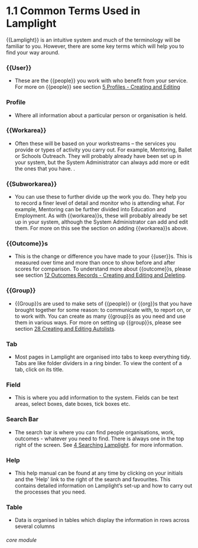 # 1.1 Common Terms Used in Lamplight

{{Lamplight}} is an intuitive system and much of the terminology will be familiar to you. However, there are some key terms which will help you to find your way around.


### {{User}}
- These are the {{people}} you work with who benefit from your service. For more on {{people}} see section [5 Profiles - Creating and Editing](/help/index/p/5)


### Profile
- Where all information about a particular person or organisation is held.


### {{Workarea}}
- Often these will be based on your workstreams – the services you provide or types of activity you carry out. For example, Mentoring, Ballet or Schools Outreach. They will probably already have been set up in your system, but the System Administrator can always add more or edit the ones that you have. .


### {{Subworkarea}}
- You can use these to further divide up the work you do. They help you to record a finer level of detail and monitor who is attending what. For example, Mentoring can be further divided into Education and Employment. As with {{workarea}}s, these will probably already be set up in your system, although the System Administrator can add and edit them. For more on this see the section on adding {{workarea}}s above. 


### {{Outcome}}s
- This is the change or difference you have made to your {{user}}s. This is measured over time and more than once to show before and after scores for comparison. To understand more about {{outcome}}s, please see section [12 Outcomes Records - Creating and Editing  and Deleting](/help/index/p/12).


### {{Group}}
- {{Group}}s are used to make sets of {{people}} or {{org}}s that you have brought together for some reason: to communicate with, to report on, or to work with. You can create as many {{group}}s as you need and use them in various ways. For more on setting up {{group}}s, please see section [28 Creating and Editing Autolists](/help/index/p/28).


### Tab
- Most pages in Lamplight are organised into tabs to keep everything tidy. Tabs are like folder dividers in a ring binder. To view the content of a tab, click on its title.


### Field  
- This is where you add information to the system. Fields can be text areas, select boxes, date boxes, tick boxes etc.


### Search Bar
- The search bar is where you can find people organisations, work, outcomes - whatever you need to find.
There is always one in the top right of the screen. See [4 Searching Lamplight](/help/index/p/4).
 for more information. 


### Help
- This help manual can be found at any time by clicking on your initials and the 'Help' link to the right of the search and favourites. This contains detailed information on Lamplight’s set-up and how to carry out the processes that you need. 

### Table
- Data is organised in tables which display the information in rows across several columns 



###### core module
